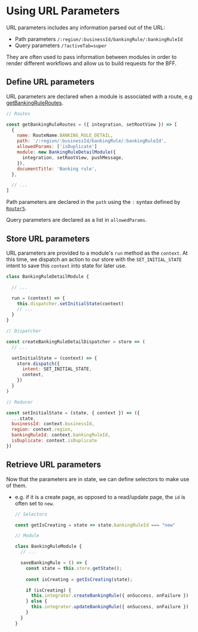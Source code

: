 # Using URL Parameters

URL parameters includes any information parsed out of the URL:

* Path parameters `/:region/:businessId/bankingRule/:bankingRuleId`
* Query parameters `/?activeTab=super`

They are often used to pass information between modules in order to render different workflows and allow us to build requests for the BFF.

## Define URL parameters

URL parameters are declared when a module is associated with a route, e.g [getBankingRuleRoutes](../../../src/modules/bankingRules/getBankingRuleRoutes.js).

```js
// Routes

const getBankingRuleRoutes = ({ integration, setRootView }) => [ 
  {
    name: RouteName.BANKING_RULE_DETAIL,
    path: '/:region/:businessId/bankingRule/:bankingRuleId',
    allowedParams: ['isDuplicate']
    module: new BankingRuleDetailModule({
      integration, setRootView, pushMessage,
    }),
    documentTitle: 'Banking rule',
  },

  // ...
]
```

Path parameters are declared in the `path` using the `:` syntax defined by [`Router5`](https://router5.js.org/guides/path-syntax).

Query parameters are declared as a list in `allowedParams`.

## Store URL parameters

URL parameters are provided to a module's `run` method as the `context`. At this time, we dispatch an action to our store with the `SET_INITIAL_STATE` intent to save this `context` into state for later use.

```js
class BankingRuleDetailModule {

  // ...

  run = (context) => {
    this.dispatcher.setInitialState(context)
    // ...
  }
}
```

```js
// Dispatcher

const createBankingRuleDetailDispatcher = store => (
  // ...

  setInitialState = (context) => {
    store.dispatch({
      intent: SET_INITIAL_STATE,
      context,
    })
  }
)
```

```js
// Reducer

const setInitialState = (state, { context }) => ({
  ...state,
  businessId: context.businessId,
  region: context.region,
  bankingRuleId: context.bankingRuleId,
  isDuplicate: context.isDuplicate
})
```

## Retrieve URL parameters

Now that the parameters are in state, we can define selectors to make use of them.

* e.g. if it is a create page, as opposed to a read/update page, the `id` is often set to `new`.

    ```js
    // Selectors

    const getIsCreating = state => state.bankingRuleId === "new"
    ```

    ```js
    // Module

    class BankingRuleModule {
      // ...

      saveBankingRule = () => {
        const state = this.store.getState();
        
        const isCreating = getIsCreating(state);

        if (isCreating) {
          this.integrator.createBankingRule({ onSuccess, onFailure })
        } else {
          this.integrator.updateBankingRule({ onSuccess, onFailure })
        }
      }
    }
    ```
